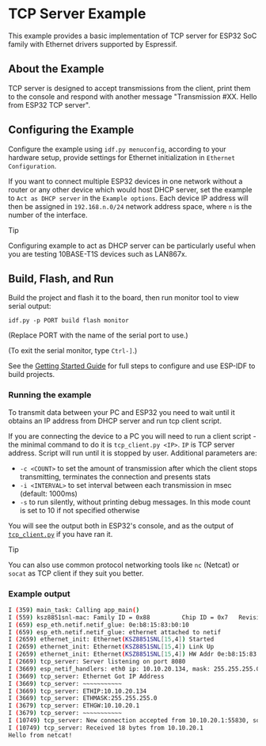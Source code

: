 # TCP Server Example

This example provides a basic implementation of TCP server for ESP32 SoC family with Ethernet drivers supported by Espressif.

## About the Example

TCP server is designed to accept transmissions from the client, print them to the console and respond with another message "Transmission #XX. Hello from ESP32 TCP server".

## Configuring the Example

Configure the example using `idf.py menuconfig`, according to your hardware setup, provide settings for Ethernet initialization in `Ethernet Configuration`.

If you want to connect multiple ESP32 devices in one network without a router or any other device which would host DHCP server, set the example to `Act as DHCP server` in the `Example options`. Each device IP address will then be assigned in `192.168.n.0/24` network address space, where `n` is the number of the interface.

> [!TIP]
> Configuring example to act as DHCP server can be particularly useful when you are testing 10BASE-T1S devices such as LAN867x.

## Build, Flash, and Run

Build the project and flash it to the board, then run monitor tool to view serial output:

```
idf.py -p PORT build flash monitor
```

(Replace PORT with the name of the serial port to use.)

(To exit the serial monitor, type ``Ctrl-]``.)

See the [Getting Started Guide](https://docs.espressif.com/projects/esp-idf/en/latest/get-started/index.html) for full steps to configure and use ESP-IDF to build projects.

### Running the example

To transmit data between your PC and ESP32 you need to wait until it obtains an IP address from DHCP server and run tcp client script.

If you are connecting the device to a PC you will need to run a client script - the minimal command to do it is `tcp_client.py <IP>`. `IP` is TCP server address. Script will run until it is stopped by user. Additional parameters are:
* `-c <COUNT>` to set the amount of transmission after which the client stops transmitting, terminates the connection and presents stats
* `-i <INTERVAL>` to set interval between each transmission in msec (default: 1000ms)
* `-s` to run silently, without printing debug messages. In this mode count is set to 10 if not specified otherwise

You will see the output both in ESP32's console, and as the output of [`tcp_client.py`](tcp_client.py) if you have ran it.

> [!TIP]
> You can also use common protocol networking tools like `nc` (Netcat) or `socat` as TCP client if they suit you better.

### Example output

```bash
I (359) main_task: Calling app_main()
I (559) ksz8851snl-mac: Family ID = 0x88         Chip ID = 0x7   Revision ID = 0x1
I (659) esp_eth.netif.netif_glue: 0e:b8:15:83:b0:10
I (659) esp_eth.netif.netif_glue: ethernet attached to netif
I (2659) ethernet_init: Ethernet(KSZ8851SNL[15,4]) Started
I (2659) ethernet_init: Ethernet(KSZ8851SNL[15,4]) Link Up
I (2659) ethernet_init: Ethernet(KSZ8851SNL[15,4]) HW Addr 0e:b8:15:83:b0:10
I (2669) tcp_server: Server listening on port 8080
I (3669) esp_netif_handlers: eth0 ip: 10.10.20.134, mask: 255.255.255.0, gw: 10.10.20.1
I (3669) tcp_server: Ethernet Got IP Address
I (3669) tcp_server: ~~~~~~~~~~~
I (3669) tcp_server: ETHIP:10.10.20.134
I (3669) tcp_server: ETHMASK:255.255.255.0
I (3679) tcp_server: ETHGW:10.10.20.1
I (3679) tcp_server: ~~~~~~~~~~~
I (10749) tcp_server: New connection accepted from 10.10.20.1:55830, socket fd: 55
I (10749) tcp_server: Received 18 bytes from 10.10.20.1
Hello from netcat!
```
